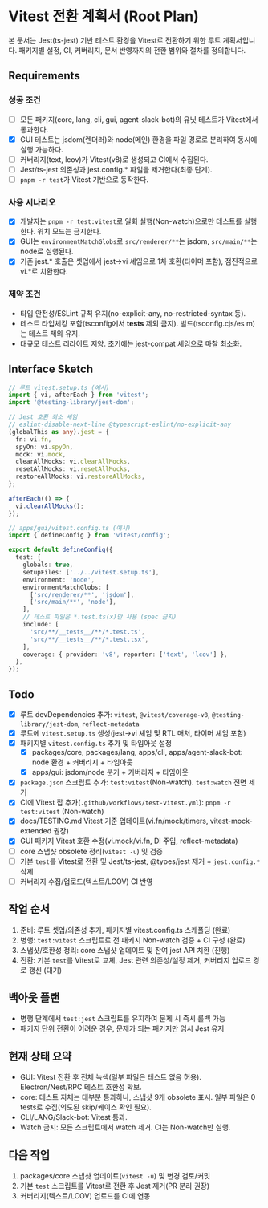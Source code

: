 # Vitest 전환 계획서 (Root Plan)

본 문서는 Jest(ts-jest) 기반 테스트 환경을 Vitest로 전환하기 위한 루트 계획서입니다. 패키지별 설정, CI, 커버리지, 문서 반영까지의 전환 범위와 절차를 정의합니다.

## Requirements

### 성공 조건
- [ ] 모든 패키지(core, lang, cli, gui, agent-slack-bot)의 유닛 테스트가 Vitest에서 통과한다.
- [x] GUI 테스트는 jsdom(렌더러)와 node(메인) 환경을 파일 경로로 분리하여 동시에 실행 가능하다.
- [ ] 커버리지(text, lcov)가 Vitest(v8)로 생성되고 CI에서 수집된다.
- [ ] Jest/ts-jest 의존성과 jest.config.* 파일을 제거한다(최종 단계).
- [ ] `pnpm -r test`가 Vitest 기반으로 동작한다.

### 사용 시나리오
- [x] 개발자는 `pnpm -r test:vitest`로 일회 실행(Non-watch)으로만 테스트를 실행한다. 워치 모드는 금지한다.
- [x] GUI는 `environmentMatchGlobs`로 `src/renderer/**`는 jsdom, `src/main/**`는 node로 실행된다.
- [x] 기존 jest.* 호출은 셋업에서 jest→vi 셰임으로 1차 호환(타이머 포함), 점진적으로 vi.*로 치환한다.

### 제약 조건
- 타입 안전성/ESLint 규칙 유지(no-explicit-any, no-restricted-syntax 등).
- 테스트 타입체킹 포함(tsconfig에서 __tests__ 제외 금지). 빌드(tsconfig.cjs/es m)는 테스트 제외 유지.
- 대규모 테스트 리라이트 지양. 초기에는 jest-compat 셰임으로 마찰 최소화.

## Interface Sketch

```ts
// 루트 vitest.setup.ts (예시)
import { vi, afterEach } from 'vitest';
import '@testing-library/jest-dom';

// Jest 호환 최소 셰임
// eslint-disable-next-line @typescript-eslint/no-explicit-any
(globalThis as any).jest = {
  fn: vi.fn,
  spyOn: vi.spyOn,
  mock: vi.mock,
  clearAllMocks: vi.clearAllMocks,
  resetAllMocks: vi.resetAllMocks,
  restoreAllMocks: vi.restoreAllMocks,
};

afterEach(() => {
  vi.clearAllMocks();
});
```

```ts
// apps/gui/vitest.config.ts (예시)
import { defineConfig } from 'vitest/config';

export default defineConfig({
  test: {
    globals: true,
    setupFiles: ['../../vitest.setup.ts'],
    environment: 'node',
    environmentMatchGlobs: [
      ['src/renderer/**', 'jsdom'],
      ['src/main/**', 'node'],
    ],
    // 테스트 파일은 *.test.ts(x)만 사용 (spec 금지)
    include: [
      'src/**/__tests__/**/*.test.ts',
      'src/**/__tests__/**/*.test.tsx',
    ],
    coverage: { provider: 'v8', reporter: ['text', 'lcov'] },
  },
});
```

## Todo

- [x] 루트 devDependencies 추가: `vitest`, `@vitest/coverage-v8`, `@testing-library/jest-dom`, `reflect-metadata`
- [x] 루트에 `vitest.setup.ts` 생성(jest→vi 셰임 및 RTL 매처, 타이머 셰임 포함)
- [x] 패키지별 `vitest.config.ts` 추가 및 타임아웃 설정
  - [x] packages/core, packages/lang, apps/cli, apps/agent-slack-bot: node 환경 + 커버리지 + 타임아웃
  - [x] apps/gui: jsdom/node 분기 + 커버리지 + 타임아웃
- [x] `package.json` 스크립트 추가: `test:vitest`(Non-watch). `test:watch` 전면 제거
- [x] CI에 Vitest 잡 추가(`.github/workflows/test-vitest.yml`): `pnpm -r test:vitest` (Non-watch)
- [x] docs/TESTING.md Vitest 기준 업데이트(vi.fn/mock/timers, vitest-mock-extended 권장)
- [x] GUI 패키지 Vitest 호환 수정(vi.mock/vi.fn, DI 주입, reflect-metadata)
- [ ] core 스냅샷 obsolete 정리(`vitest -u`) 및 검증
- [ ] 기본 `test`를 Vitest로 전환 및 Jest/ts-jest, @types/jest 제거 + `jest.config.*` 삭제
- [ ] 커버리지 수집/업로드(텍스트/LCOV) CI 반영

## 작업 순서

1. 준비: 루트 셋업/의존성 추가, 패키지별 vitest.config.ts 스캐폴딩 (완료)
2. 병행: `test:vitest` 스크립트로 전 패키지 Non-watch 검증 + CI 구성 (완료)
3. 스냅샷/호환성 정리: core 스냅샷 업데이트 및 잔여 jest API 치환 (진행)
4. 전환: 기본 `test`를 Vitest로 교체, Jest 관련 의존성/설정 제거, 커버리지 업로드 경로 갱신 (대기)

## 백아웃 플랜
- 병행 단계에서 `test:jest` 스크립트를 유지하여 문제 시 즉시 롤백 가능
- 패키지 단위 전환이 어려운 경우, 문제가 되는 패키지만 임시 Jest 유지

## 현재 상태 요약
- GUI: Vitest 전환 후 전체 녹색(일부 파일은 테스트 없음 허용). Electron/Nest/RPC 테스트 호환성 확보.
- core: 테스트 자체는 대부분 통과하나, 스냅샷 9개 obsolete 표시. 일부 파일은 0 tests로 수집(의도된 skip/케이스 확인 필요).
- CLI/LANG/Slack-bot: Vitest 통과.
- Watch 금지: 모든 스크립트에서 watch 제거. CI는 Non-watch만 실행.

## 다음 작업
1) packages/core 스냅샷 업데이트(`vitest -u`) 및 변경 검토/커밋
2) 기본 `test` 스크립트를 Vitest로 전환 후 Jest 제거(PR 분리 권장)
3) 커버리지(텍스트/LCOV) 업로드를 CI에 연동
